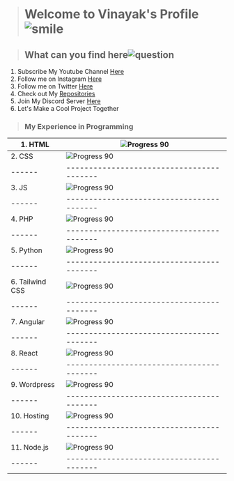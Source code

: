 ># Welcome to Vinayak's Profile  ![smile](https://github.githubassets.com/images/icons/emoji/unicode/1f604.png)

>## What can you find here![question](https://github.githubassets.com/images/icons/emoji/unicode/2753.png)


 1. Subscribe My Youtube Channel [Here](https://youtube.com/c/AetherLapse)
 2. Follow me on Instagram [Here](https://www.instagram.com/aetherlapse/)
 3.  Follow me on Twitter [Here](https://twitter.com/aether_lapse)
 4.  Check out My [Repositories](https://github.com/Vinayak-Kunwar?tab=repositories)
 5.  Join My Discord Server [Here](https://discord.gg/jPhaQCsqyx)
 6.  Let's Make a Cool Project Together
 
 
> ### My Experience in Programming
 
 |1. HTML |![Progress 90](https://progress-bar.dev/90)|
 | ------ | ----------------------------------------- |
 |2.  CSS |![Progress 90](https://progress-bar.dev/60)|
 | ------ | ----------------------------------------- |
 |3.  JS  |![Progress 90](https://progress-bar.dev/45)|
 | ------ | ----------------------------------------- |
 |4.  PHP |![Progress 90](https://progress-bar.dev/30)|
 | ------ | ----------------------------------------- |
 |5.  Python |![Progress 90](https://progress-bar.dev/50)|
 | ------ | ----------------------------------------- |
 |6.  Tailwind CSS |![Progress 90](https://progress-bar.dev/10)|
 | ------ | ----------------------------------------- |
 |7.  Angular |![Progress 90](https://progress-bar.dev/20)|
 | ------ | ----------------------------------------- |
 |8.  React |![Progress 90](https://progress-bar.dev/30)|
 | ------ | ----------------------------------------- |
 |9.  Wordpress |![Progress 90](https://progress-bar.dev/100)|
 | ------ | ----------------------------------------- |
 |10. Hosting |![Progress 90](https://progress-bar.dev/100)|
 | ------ | ----------------------------------------- |
 |11. Node.js |![Progress 90](https://progress-bar.dev/65)|
 | ------ | ----------------------------------------- |

 
 

 


